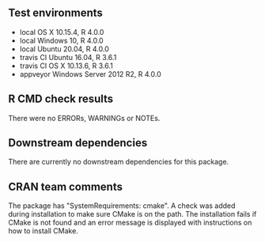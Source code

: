 ## Test environments

* local OS X 10.15.4, R 4.0.0
* local Windows 10, R 4.0.0
* local Ubuntu 20.04, R 4.0.0
* travis CI Ubuntu 16.04, R 3.6.1
* travis CI OS X 10.13.6, R 3.6.1
* appveyor Windows Server 2012 R2, R 4.0.0

## R CMD check results

There were no ERRORs, WARNINGs or NOTEs.

## Downstream dependencies

There are currently no downstream dependencies for this package.

## CRAN team comments

The package has "SystemRequirements: cmake". A check was added during 
installation to make sure CMake is on the path. The installation fails if CMake
is not found and an error message is displayed with instructions on how to 
install CMake. 
